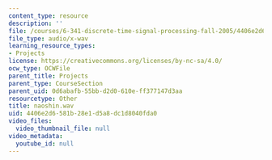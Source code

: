 ```yaml
---
content_type: resource
description: ''
file: /courses/6-341-discrete-time-signal-processing-fall-2005/4406e2d6581b28e1d5a8dc1d8040fda0_naoshin.wav
file_type: audio/x-wav
learning_resource_types:
- Projects
license: https://creativecommons.org/licenses/by-nc-sa/4.0/
ocw_type: OCWFile
parent_title: Projects
parent_type: CourseSection
parent_uid: 0d6abafb-55bb-d2d0-610e-ff377147d3aa
resourcetype: Other
title: naoshin.wav
uid: 4406e2d6-581b-28e1-d5a8-dc1d8040fda0
video_files:
  video_thumbnail_file: null
video_metadata:
  youtube_id: null
---
```

